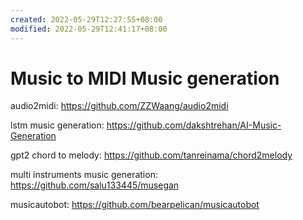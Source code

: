 ```yaml
---
created: 2022-05-29T12:27:55+08:00
modified: 2022-05-29T12:41:17+08:00
---
```


# Music to MIDI Music generation

audio2midi:
https://github.com/ZZWaang/audio2midi

lstm music generation:
https://github.com/dakshtrehan/AI-Music-Generation

gpt2 chord to melody:
https://github.com/tanreinama/chord2melody

 multi instruments music generation:
https://github.com/salu133445/musegan

musicautobot:
https://github.com/bearpelican/musicautobot

